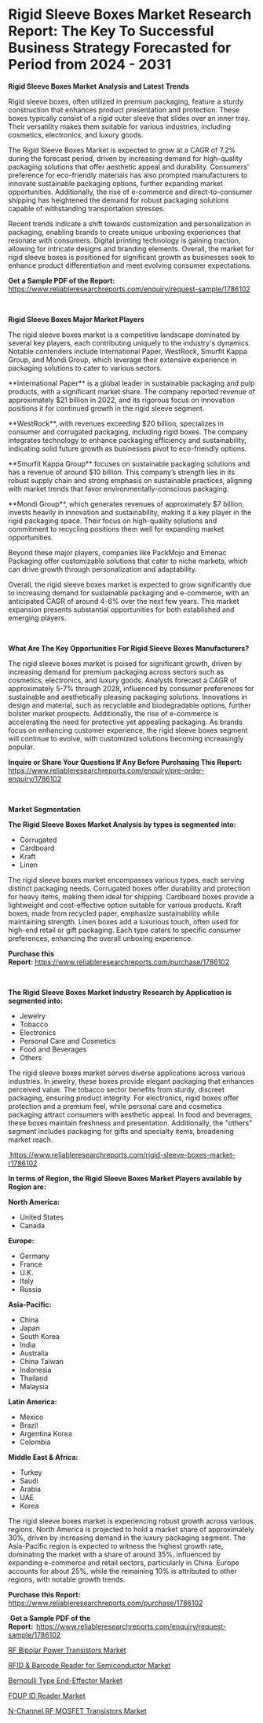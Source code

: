 <p><h1>Rigid Sleeve Boxes Market Research Report: The Key To Successful Business Strategy Forecasted for Period from 2024 - 2031</h1></p><p><strong>Rigid Sleeve Boxes Market Analysis and Latest Trends</strong></p>
<p><p>Rigid sleeve boxes, often utilized in premium packaging, feature a sturdy construction that enhances product presentation and protection. These boxes typically consist of a rigid outer sleeve that slides over an inner tray. Their versatility makes them suitable for various industries, including cosmetics, electronics, and luxury goods. </p><p>The Rigid Sleeve Boxes Market is expected to grow at a CAGR of 7.2% during the forecast period, driven by increasing demand for high-quality packaging solutions that offer aesthetic appeal and durability. Consumers' preference for eco-friendly materials has also prompted manufacturers to innovate sustainable packaging options, further expanding market opportunities. Additionally, the rise of e-commerce and direct-to-consumer shipping has heightened the demand for robust packaging solutions capable of withstanding transportation stresses.</p><p>Recent trends indicate a shift towards customization and personalization in packaging, enabling brands to create unique unboxing experiences that resonate with consumers. Digital printing technology is gaining traction, allowing for intricate designs and branding elements. Overall, the market for rigid sleeve boxes is positioned for significant growth as businesses seek to enhance product differentiation and meet evolving consumer expectations.</p></p>
<p><strong>Get a Sample PDF of the Report:&nbsp;</strong> <a href="https://www.reliableresearchreports.com/enquiry/request-sample/1786102?utm_campaign=117&utm_medium=2&utm_source=Github&utm_content=ia&utm_term=27122024&utm_id=rigid-sleeve-boxes">https://www.reliableresearchreports.com/enquiry/request-sample/1786102</a></p>
<p>&nbsp;</p>
<p><strong>Rigid Sleeve Boxes Major Market Players</strong></p>
<p><p>The rigid sleeve boxes market is a competitive landscape dominated by several key players, each contributing uniquely to the industry's dynamics. Notable contenders include International Paper, WestRock, Smurfit Kappa Group, and Mondi Group, which leverage their extensive experience in packaging solutions to cater to various sectors.</p><p>**International Paper** is a global leader in sustainable packaging and pulp products, with a significant market share. The company reported revenue of approximately $21 billion in 2022, and its rigorous focus on innovation positions it for continued growth in the rigid sleeve segment.</p><p>**WestRock**, with revenues exceeding $20 billion, specializes in consumer and corrugated packaging, including rigid boxes. The company integrates technology to enhance packaging efficiency and sustainability, indicating solid future growth as businesses pivot to eco-friendly options.</p><p>**Smurfit Kappa Group** focuses on sustainable packaging solutions and has a revenue of around $10 billion. This company’s strength lies in its robust supply chain and strong emphasis on sustainable practices, aligning with market trends that favor environmentally-conscious packaging.</p><p>**Mondi Group**, which generates revenues of approximately $7 billion, invests heavily in innovation and sustainability, making it a key player in the rigid packaging space. Their focus on high-quality solutions and commitment to recycling positions them well for expanding market opportunities.</p><p>Beyond these major players, companies like PackMojo and Emenac Packaging offer customizable solutions that cater to niche markets, which can drive growth through personalization and adaptability.</p><p>Overall, the rigid sleeve boxes market is expected to grow significantly due to increasing demand for sustainable packaging and e-commerce, with an anticipated CAGR of around 4-6% over the next few years. This market expansion presents substantial opportunities for both established and emerging players.</p></p>
<p>&nbsp;</p>
<p><strong>What Are The Key Opportunities For Rigid Sleeve Boxes Manufacturers?</strong></p>
<p><p>The rigid sleeve boxes market is poised for significant growth, driven by increasing demand for premium packaging across sectors such as cosmetics, electronics, and luxury goods. Analysts forecast a CAGR of approximately 5-7% through 2028, influenced by consumer preferences for sustainable and aesthetically pleasing packaging solutions. Innovations in design and material, such as recyclable and biodegradable options, further bolster market prospects. Additionally, the rise of e-commerce is accelerating the need for protective yet appealing packaging. As brands focus on enhancing customer experience, the rigid sleeve boxes segment will continue to evolve, with customized solutions becoming increasingly popular.</p></p>
<p><strong>Inquire or Share Your Questions If Any Before Purchasing This Report:</strong> <a href="https://www.reliableresearchreports.com/enquiry/pre-order-enquiry/1786102?utm_campaign=117&utm_medium=2&utm_source=Github&utm_content=ia&utm_term=27122024&utm_id=rigid-sleeve-boxes">https://www.reliableresearchreports.com/enquiry/pre-order-enquiry/1786102</a></p>
<p>&nbsp;</p>
<p><strong>Market Segmentation</strong></p>
<p><strong>The Rigid Sleeve Boxes Market Analysis by types is segmented into:</strong></p>
<p><ul><li>Corrugated</li><li>Cardboard</li><li>Kraft</li><li>Linen</li></ul></p>
<p><p>The rigid sleeve boxes market encompasses various types, each serving distinct packaging needs. Corrugated boxes offer durability and protection for heavy items, making them ideal for shipping. Cardboard boxes provide a lightweight and cost-effective option suitable for various products. Kraft boxes, made from recycled paper, emphasize sustainability while maintaining strength. Linen boxes add a luxurious touch, often used for high-end retail or gift packaging. Each type caters to specific consumer preferences, enhancing the overall unboxing experience.</p></p>
<p><strong>Purchase this Report:&nbsp;</strong><a href="https://www.reliableresearchreports.com/purchase/1786102?utm_campaign=117&utm_medium=2&utm_source=Github&utm_content=ia&utm_term=27122024&utm_id=rigid-sleeve-boxes">https://www.reliableresearchreports.com/purchase/1786102</a></p>
<p>&nbsp;</p>
<p><strong>The Rigid Sleeve Boxes Market Industry Research by Application is segmented into:</strong></p>
<p><ul><li>Jewelry</li><li>Tobacco</li><li>Electronics</li><li>Personal Care and Cosmetics</li><li>Food and Beverages</li><li>Others</li></ul></p>
<p><p>The rigid sleeve boxes market serves diverse applications across various industries. In jewelry, these boxes provide elegant packaging that enhances perceived value. The tobacco sector benefits from sturdy, discreet packaging, ensuring product integrity. For electronics, rigid boxes offer protection and a premium feel, while personal care and cosmetics packaging attract consumers with aesthetic appeal. In food and beverages, these boxes maintain freshness and presentation. Additionally, the "others" segment includes packaging for gifts and specialty items, broadening market reach.</p></p>
<p><a href="https://www.reliableresearchreports.com/rigid-sleeve-boxes-market-r1786102?utm_campaign=117&utm_medium=2&utm_source=Github&utm_content=ia&utm_term=27122024&utm_id=rigid-sleeve-boxes">&nbsp;https://www.reliableresearchreports.com/rigid-sleeve-boxes-market-r1786102</a></p>
<p><strong>In terms of Region, the Rigid Sleeve Boxes Market Players available by Region are:</strong></p>
<p>
    <p> <strong> North America: </strong>
        <ul>
            <li>United States</li>
            <li>Canada</li>
        </ul>
        </p> 
    <p> <strong> Europe: </strong>
        <ul>
            <li>Germany</li>
            <li>France</li>
            <li>U.K.</li>
            <li>Italy</li>
            <li>Russia</li>
        </ul>
        </p> 
    <p> <strong> Asia-Pacific: </strong>
        <ul>
            <li>China</li>
            <li>Japan</li>
            <li>South Korea</li>
            <li>India</li>
            <li>Australia</li>
            <li>China Taiwan</li>
            <li>Indonesia</li>
            <li>Thailand</li>
            <li>Malaysia</li>
        </ul>
        </p> 
    <p> <strong> Latin America: </strong>
        <ul>
            <li>Mexico</li>
            <li>Brazil</li>
            <li>Argentina Korea</li>
            <li>Colombia</li>
        </ul>
        </p> 
    <p> <strong> Middle East & Africa: </strong>
        <ul>
            <li>Turkey</li>
            <li>Saudi</li>
            <li>Arabia</li>
            <li>UAE</li>
            <li>Korea</li>
        </ul>
    </p>
    </p>
<p><p>The rigid sleeve boxes market is experiencing robust growth across various regions. North America is projected to hold a market share of approximately 30%, driven by increasing demand in the luxury packaging segment. The Asia-Pacific region is expected to witness the highest growth rate, dominating the market with a share of around 35%, influenced by expanding e-commerce and retail sectors, particularly in China. Europe accounts for about 25%, while the remaining 10% is attributed to other regions, with notable growth trends.</p></p>
<p><strong>Purchase this Report: </strong><a href="https://www.reliableresearchreports.com/purchase/1786102?utm_campaign=117&utm_medium=2&utm_source=Github&utm_content=ia&utm_term=27122024&utm_id=rigid-sleeve-boxes">https://www.reliableresearchreports.com/purchase/1786102</a></p>
<p>&nbsp;<strong>Get a Sample PDF of the Report:&nbsp;&nbsp;</strong><a href="https://www.reliableresearchreports.com/enquiry/request-sample/1786102?utm_campaign=117&utm_medium=2&utm_source=Github&utm_content=ia&utm_term=27122024&utm_id=rigid-sleeve-boxes">https://www.reliableresearchreports.com/enquiry/request-sample/1786102</a></p>
<p><strong></strong></p>
<p><p><a href="https://github.com/AshikRahman991/Market-Research-Report-List-1/blob/main/rf-bipolar-power-transistors-market.md?utm_campaign=117&utm_medium=2&utm_source=Github&utm_content=ia&utm_term=27122024&utm_id=rigid-sleeve-boxes">RF Bipolar Power Transistors Market</a></p><p><a href="https://github.com/jaquelynhasenaue8/Market-Research-Report-List-1/blob/main/rfid-barcode-reader-for-semiconductor-market.md?utm_campaign=117&utm_medium=2&utm_source=Github&utm_content=ia&utm_term=27122024&utm_id=rigid-sleeve-boxes">RFID & Barcode Reader for Semiconductor Market</a></p><p><a href="https://github.com/arvelm4nthig/Market-Research-Report-List-1/blob/main/bernoulli-type-end-effector-market.md?utm_campaign=117&utm_medium=2&utm_source=Github&utm_content=ia&utm_term=27122024&utm_id=rigid-sleeve-boxes">Bernoulli Type End-Effector Market</a></p><p><a href="https://github.com/AlisaRowe24/Market-Research-Report-List-1/blob/main/foup-id-reader-market.md?utm_campaign=117&utm_medium=2&utm_source=Github&utm_content=ia&utm_term=27122024&utm_id=rigid-sleeve-boxes">FOUP ID Reader Market</a></p><p><a href="https://github.com/HobertDavis43/Market-Research-Report-List-1/blob/main/n-channel-rf-mosfet-transistors-market.md?utm_campaign=117&utm_medium=2&utm_source=Github&utm_content=ia&utm_term=27122024&utm_id=rigid-sleeve-boxes">N-Channel RF MOSFET Transistors Market</a></p></p>